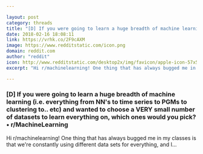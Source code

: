 ```yaml
---

layout: post
category: threads
title: "[D] If you were going to learn a huge breadth of machine learning (i.e. everything from NN's to time series to PGMs to clustering to.. etc) and wanted to choose a VERY small number of datasets to learn everything on, which ones would you pick?"
date: 2018-02-16 18:08:11
link: https://vrhk.co/2F9cAXM
image: https://www.redditstatic.com/icon.png
domain: reddit.com
author: "reddit"
icon: http://www.redditstatic.com/desktop2x/img/favicon/apple-icon-57x57.png
excerpt: "Hi r/machinelearning! One thing that has always bugged me in my classes is that we're constantly using different data sets for everything, and I..."

---
```


### [D] If you were going to learn a huge breadth of machine learning (i.e. everything from NN's to time series to PGMs to clustering to.. etc) and wanted to choose a VERY small number of datasets to learn everything on, which ones would you pick? • r/MachineLearning

Hi r/machinelearning! One thing that has always bugged me in my classes is that we're constantly using different data sets for everything, and I...
